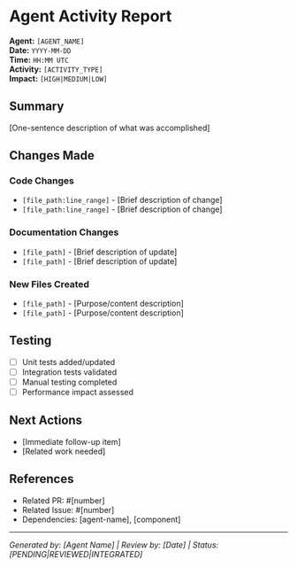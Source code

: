 # Agent Activity Report

**Agent:** `[AGENT_NAME]`  
**Date:** `YYYY-MM-DD`  
**Time:** `HH:MM UTC`  
**Activity:** `[ACTIVITY_TYPE]`  
**Impact:** `[HIGH|MEDIUM|LOW]`

## Summary
[One-sentence description of what was accomplished]

## Changes Made
### Code Changes
- `[file_path:line_range]` - [Brief description of change]
- `[file_path:line_range]` - [Brief description of change]

### Documentation Changes  
- `[file_path]` - [Brief description of update]
- `[file_path]` - [Brief description of update]

### New Files Created
- `[file_path]` - [Purpose/content description]
- `[file_path]` - [Purpose/content description]

## Testing
- [ ] Unit tests added/updated
- [ ] Integration tests validated
- [ ] Manual testing completed
- [ ] Performance impact assessed

## Next Actions
- [Immediate follow-up item]
- [Related work needed]

## References
- Related PR: #[number]
- Related Issue: #[number] 
- Dependencies: [agent-name], [component]

---
*Generated by: [Agent Name] | Review by: [Date] | Status: [PENDING|REVIEWED|INTEGRATED]*